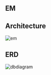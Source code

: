 ## EM

## Architecture
![em](https://github.com/user-attachments/assets/674be8df-fdc3-439c-a6e2-e6dd08541050)

## ERD
![dbdiagram](https://github.com/user-attachments/assets/8933c8b5-4336-4f45-aec0-eb26d4cf64b7)

